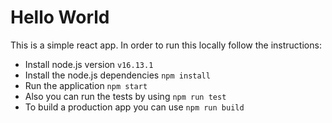 # Hello World

This is a simple react app. In order to run this locally follow the
instructions:

* Install node.js version `v16.13.1`
* Install the node.js dependencies `npm install`
* Run the application `npm start`
* Also you can run the tests by using `npm run test`
* To build a production app you can use `npm run build`

